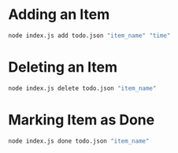 # Adding an Item
```bash
node index.js add todo.json "item_name" "time"
```

# Deleting an Item
```bash
node index.js delete todo.json "item_name"
```

# Marking Item as Done
```bash
node index.js done todo.json "item_name"
